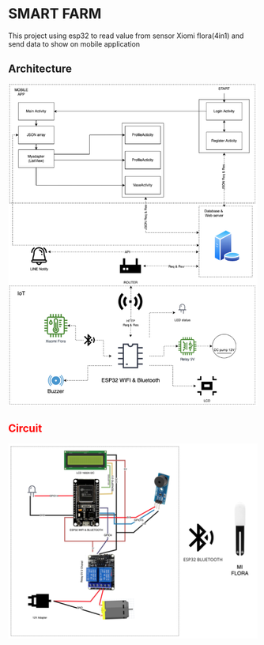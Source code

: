
<h1>SMART FARM</h1>
<span> This project using esp32 to read value from sensor Xiomi flora(4in1) and send data to show on mobile application</sapn>
<h2>Architecture</h2>
<img src="image/Screen Shot 2566-01-21 at 14.07.28.png" alt="Architec">
<span></span>
<h2 style="color:red">Circuit</h2>
<img src="image/Screen Shot 2566-01-21 at 14.07.42.png" alt="Architec">
